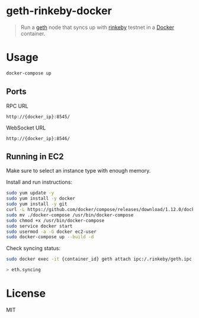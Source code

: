 # geth-rinkeby-docker

> Run a [geth](https://github.com/ethereum/go-ethereum) node that syncs up with [rinkeby](https://www.rinkeby.io/) testnet in a [Docker](https://www.docker.com/) container.

# Usage

```bash
docker-compose up
```

## Ports

RPC URL

```
http://{docker_ip}:8545/
```

WebSocket URL

```
http://{docker_ip}:8546/
```

## Running in EC2

Make sure to select an instance type with enough memory.

Install and run instructions:

```bash
sudo yum update -y
sudo yum install -y docker
sudo yum install -y git
curl -L https://github.com/docker/compose/releases/download/1.12.0/docker-compose-`uname -s`-`uname -m` > ./docker-compose
sudo mv ./docker-compose /usr/bin/docker-compose
sudo chmod +x /usr/bin/docker-compose
sudo service docker start
sudo usermod -a -G docker ec2-user
sudo docker-compose up --build -d
```

Check syncing status:

```bash
sudo docker exec -it {container_id} geth attach ipc:/.rinkeby/geth.ipc

> eth.syncing
```

# License

MIT
